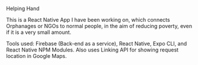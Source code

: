 Helping Hand

This is a React Native App I have been working on, which connects Orphanages or NGOs to normal people, in the aim of reducing poverty, even if it is a very small amount.

Tools used: Firebase (Back-end as a service), React Native, Expo CLI, and React Native NPM Modules. Also uses Linking API for showing request location in Google Maps.
